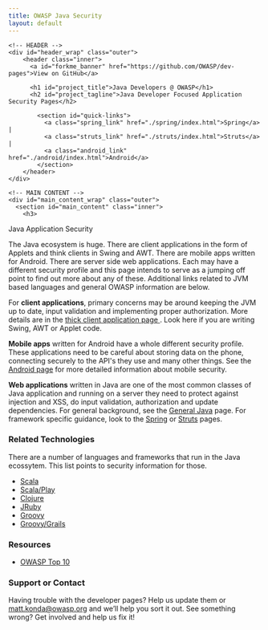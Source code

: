```yaml
---
title: OWASP Java Security
layout: default
---
```



  <body>

    <!-- HEADER -->
    <div id="header_wrap" class="outer">
        <header class="inner">
          <a id="forkme_banner" href="https://github.com/OWASP/dev-pages">View on GitHub</a>

          <h1 id="project_title">Java Developers @ OWASP</h1>
          <h2 id="project_tagline">Java Developer Focused Application Security Pages</h2>

            <section id="quick-links">
              <a class="spring_link" href="./spring/index.html">Spring</a> |
              <a class="struts_link" href="./struts/index.html">Struts</a> | 
              <a class="android_link" href="./android/index.html">Android</a> 
            </section>
        </header>
    </div>

    <!-- MAIN CONTENT -->
    <div id="main_content_wrap" class="outer">
      <section id="main_content" class="inner">
        <h3>
<a id="welcome-to-owasp-dev-pages" class="anchor" href="#welcome-to-owasp-dev-pages" aria-hidden="true"><span class="octicon octicon-link"></span></a>Java Application Security</h3>

<p>The Java ecosystem is huge.  There are client applications in the form of Applets and think clients in Swing and AWT.  There are mobile apps written for Android.  There are server side web applications.  Each may have a different security 
profile and this page intends to serve as a jumping off point to find out more about any of these.  Additional links 
related to JVM based languages and general OWASP information are below.</p>

<p>For <strong>client applications</strong>, primary concerns may be around keeping the JVM up to date, input validation and 
implementing proper authorization.  More details are in the <a href="./thick_client/index.html">thick client application page
</a>.  Look here if you are writing Swing, AWT or Applet code.</p>

<p>
<strong>Mobile apps</strong> written for Android have a whole different security profile.  These applications need to be careful about storing data on the phone, connecting securely to the API's they use and many other things.  
See the <a href="./android/index.html">Android page</a> for more detailed information about mobile security.</p>  

<p>
<strong>Web applications</strong> written in Java are one of the most common classes of Java application and running on a
server they need to protect against injection and XSS, do input validation, authorization and update dependencies.  For 
general background, see the <a href="./general/index.html">General Java</a> page.  For framework specific guidance, look
to the <a href="./spring/index.html">Spring</a> or <a href="./struts/index.html">Struts</a> pages.</p>


<h3>
<a id="support-or-contact" class="anchor" href="#support-or-contact" aria-hidden="true"><span class="octicon octicon-link"></span></a>Related Technologies</h3>
<p>
There are a number of languages and frameworks that run in the Java ecossytem.  This list points to security information 
for those.

<ul>
<li><a href="/scala/index.html">Scala</a></li>
<li><a href="/scala/play/index.html">Scala/Play</a></li>
<li><a href="/clojure/index.html">Clojure</a></li>
<li><a href="/jruby/index.html">JRuby</a></li>
<li><a href="/groovy/index.html">Groovy</a></li>
<li><a href="/groovy/grails/index.html">Groovy/Grails</a></li>
</ul>

<h3>
<a id="support-or-contact" class="anchor" href="#support-or-contact" aria-hidden="true"><span class="octicon octicon-link"></span></a>Resources</h3>
<ul><li><a href="http://owasp.org">OWASP Top 10</a></li>
</ul>

<h3>
<a id="support-or-contact" class="anchor" href="#support-or-contact" aria-hidden="true"><span class="octicon octicon-link"></span></a>Support or Contact</h3>

<p>Having trouble with the developer pages? Help us update them or <a href="mailto:matt.konda@owasp.org">matt.konda@owasp.org</a> and we’ll help you sort it out.  See something wrong?  Get involved and help us fix it!</p>
      </section>
    </div>
    

  </body>
</html>
